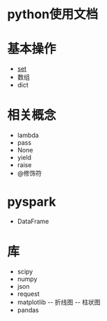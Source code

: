 # python使用文档
# 基本操作
- [set](https://github.com/xiaoshe/docs/blob/master/python/base/set.md)
- 数组
- dict
# 相关概念
- lambda
- pass
- None
- yield
- raise
- @修饰符
# pyspark
- DataFrame
# 库
- scipy
- numpy
- json
- request
- matplotlib
-- 折线图
-- 柱状图
- pandas
